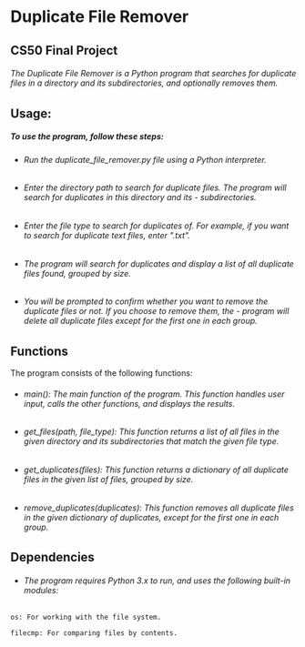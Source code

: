 # Duplicate File Remover
## CS50 Final Project

###### The Duplicate File Remover is a Python program that searches for duplicate files in a directory and its subdirectories, and optionally removes them.

## Usage:
##### To use the program, follow these steps:

- ###### Run the duplicate_file_remover.py file using a Python interpreter.

- ###### Enter the directory path to search for duplicate files. The program will search for duplicates in this directory and its - subdirectories.

- ###### Enter the file type to search for duplicates of. For example, if you want to search for duplicate text files, enter ".txt".

- ###### The program will search for duplicates and display a list of all duplicate files found, grouped by size.


- ###### You will be prompted to confirm whether you want to remove the duplicate files or not. If you choose to remove them, the - program will delete all duplicate files except for the first one in each group.


## Functions

The program consists of the following functions:

- ###### main(): The main function of the program. This function handles user input, calls the other functions, and displays the results.

-  ###### get_files(path, file_type): This function returns a list of all files in the given directory and its subdirectories that match the given file type.

-  ###### get_duplicates(files): This function returns a dictionary of all duplicate files in the given list of files, grouped by size.

-  ###### remove_duplicates(duplicates): This function removes all duplicate files in the given dictionary of duplicates, except for the first one in each group.


## Dependencies
- ###### The program requires Python 3.x to run, and uses the following built-in modules:

`os: For working with the file system.`

`filecmp: For comparing files by contents.`

